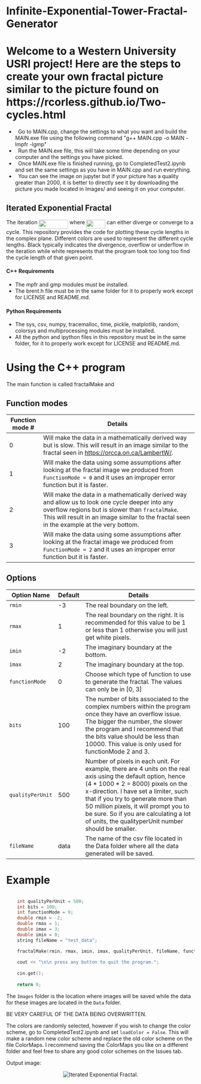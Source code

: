 # Infinite-Exponential-Tower-Fractal-Generator
<h1> Welcome to a Western University USRI project! Here are the steps to create your own fractal picture similar to the picture found on https://rcorless.github.io/Two-cycles.html </h1>

- &nbsp; Go to MAIN.cpp, change the settings to what you want and build the MAIN.exe file using the following command "g++  MAIN.cpp -o MAIN -lmpfr -lgmp"
- &nbsp; Run the MAIN.exe file, this will take some time depending on your computer and the settings you have picked. 
- &nbsp; Once MAIN.exe file is finished running, go to CompletedTest2.ipynb and set the same settings as you have in MAIN.cpp and run everything.
- &nbsp; You can see the image on jupyter but if your picture has a quality greater than 2000, it is better to directly see it by downloading the picture you made located in Images/ and seeing it on your computer. 

## Iterated Exponential Fractal

The iteration <img src="https://rawgit.com/steventhornton/IteratedExponential/master/svgs/fe28dcd3c561e677c1867ff53257e2ac.svg" align=middle width=78.29226pt height=23.784120000000012pt/> where <img src="https://rawgit.com/steventhornton/IteratedExponential/master/svgs/8aaad2aa848320318ffb11a51bdfe36f.svg" align=middle width=50.2794pt height=23.026680000000013pt/> can either diverge or converge to a cycle. This repository provides the code for plotting these cycle lengths in the complex plane. Different colors are used to represent the different cycle lengths. Black typically indicates the divergence, overflow or underflow in the iteration while white represents that the program took too long too find the cycle length of that given point.

#### C++ Requirements
- The mpfr and gmp modules must be installed.
- The brent.h file must be in the same folder for it to properly work except for LICENSE and README.md. 

#### Python Requirements
- The sys, csv, numpy, tracemalloc, time, pickle, matplotlib, random, colorsys and multiprocessing modules must be installed.
- All the python and ipython files in this repository must be in the same folder, for it to properly work except for LICENSE and README.md. 

# Using the C++ program 

The main function is called fractalMake and 

## Function modes

| Function mode # | Details |
| ----------- | ------- |
| 0 | Will make the data in a mathematically derived way but is slow. This will result in an image similar to the fractal seen in https://orcca.on.ca/LambertW/. |
| 1 | Will make the data using some assumptions after looking at the fractal image we produced from `FunctionMode = 0` and it uses an improper error function but it is faster. |
| 2 | Will make the data in a mathematically derived way and allow us to look one cycle deeper into any overflow regions but is slower than `fractalMake`. This will result in an image similar to the fractal seen in the example at the very bottom. |
| 3 | Will make the data using some assumptions after looking at the fractal image we produced from `FunctionMode = 2` and it uses an improper error function but it is faster. |

## Options

| Option Name | Default | Details |
| ----------- | ------- | ------- |
| `rmin` | -3 | The real boundary on the left. |
| `rmax` | 1 | The real boundary on the right. It is recommended for this value to be 1 or less than 1 otherwise you will just get white pixels. |
| `imin` | -2 | The imaginary boundary at the bottom. |
| `imax` | 2 | The imaginary boundary at the top. |
| `functionMode` | 0 | Choose which type of function to use to generate the fractal. The values can only be in [0, 3]|
| `bits` | 100 | The number of bits associated to the complex numbers within the program once they have an overflow issue. The bigger the number, the slower the program and I recommend that the bits value should be less than 10000. This value is only used for functionMode 2 and 3.|
| `qualityPerUnit` | 500 | Number of pixels in each unit. For example, there are 4 units on the real axis using the default option, hence (4 * 1000 * 2 = 8000) pixels on the x-direction. I have set a limiter, such that if you try to generate more than 50 million pixels, it will prompt you to be sure. So if you are calculating a lot of units, the qualityperUnit number should be smaller.|
| `fileName` | data | The name of the csv file located in the Data folder where all the data generated will be saved.|

# Example
```C++

    int qualityPerUnit = 500; 
    int bits = 100;
    int functionMode = 0; 
    double rmin = -2; 
    double rmax = 1; 
    double imax = 3; 
    double imin = 0; 
    string fileName = "test_data"; 

    fractalMake(rmin, rmax, imin, imax, qualityPerUnit, fileName, functionMode, bits); 
    
    cout << "\n\n press any button to quit the program."; 
    
    cin.get(); 
    
    return 0; 
```
The `Images` folder is the location where images will be saved while the data for these images are located in the `Data` folder. 

BE VERY CAREFUL OF THE DATA BEING OVERWRITTEN. 

The colors are randomly selected, however if you wish to change the color scheme, go to CompletedTest2.ipynb and set `loadColor = False`. This will make a random new color scheme and replace the old color scheme on the file ColorMaps. I recommend saving the ColorMaps you like on a different folder and feel free to share any good color schemes on the Issues tab. 



Output image:

<p align="center">
    <img alt="Iterated Exponential Fractal." src="[https://s3.amazonaws.com/stevenethornton.github/IterExpFractal_800.png](https://github.com/JJ0BY/Infinite-Exponential-Tower-Fractal-Generator/blob/main/Images/ImagesCompact/imageTesting_NoOverflow_C++_Quality_3000_Bits_20000.png?raw=true)https://github.com/JJ0BY/Infinite-Exponential-Tower-Fractal-Generator/blob/main/Images/ImagesCompact/imageTesting_NoOverflow_C++_Quality_3000_Bits_20000.png?raw=true"/>
</p>

